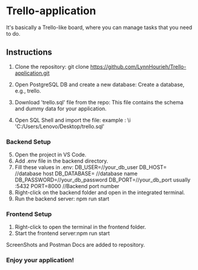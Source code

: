 # Trello-application
It's basically a Trello-like board, where you can manage tasks that you need to do.

## Instructions
1. Clone the repository:
git clone https://github.com/LynnHourieh/Trello-application.git
2. Open PostgreSQL DB and create a new database:
Create a database, e.g., trello.

3. Download 'trello.sql' file from the repo:
This file contains the schema and dummy data for your application.

4. Open SQL Shell and import the file:
example : \i 'C:/Users/Lenovo/Desktop/trello.sql'
###  Backend Setup
5. Open the project in VS Code.
6. Add .env file in the backend directory.
7. Fill these values in .env:
DB_USER=//your_db_user
DB_HOST= //database host
DB_DATABASE= //database name 
DB_PASSWORD=//your_db_password
DB_PORT=//your_db_port usually :5432 
PORT=8000 //Backend port number
8. Right-click on the backend folder and open in the integrated terminal.
9. Run the backend server: npm run start
### Frontend Setup
1. Right-click to open the terminal in the frontend folder.
2. Start the frontend server:npm run start

ScreenShots and Postman Docs are added to repository.
### Enjoy your application!

